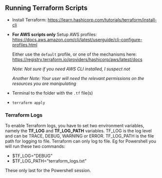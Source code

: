 ## Running Terraform Scripts

* Install Terraform: https://learn.hashicorp.com/tutorials/terraform/install-cli
* **For AWS scripts only** Setup AWS profiles: https://docs.aws.amazon.com/cli/latest/userguide/cli-configure-profiles.html

  Either use the `default` profile, or one of the mechanisms here: https://registry.terraform.io/providers/hashicorp/aws/latest/docs

  _Note: Not sure if you need AWS CLI installed, I suspect not_

  _Another Note: Your user will need the relevant permissions on the resources you are manipulating_
* Terminal to the folder with the `.tf` file(s)
* `terraform apply`
 
### Terraform Logs
To enable Terraform logs, you have to set two environment variables, namely the **TF_LOG** and **TF_LOG_PATH** variables. TF_LOG is the log level and can be TRACE, DEBUG, WARNING or ERROR. TF_LOG_PATH is the file path for logging to file. Terraform can only log to file. Eg for Powershell you will run these two commands:
* $TF_LOG="DEBUG"
* $TF_LOG_PATH="terraform_logs.txt"

These only last for the Powershell session.

